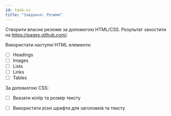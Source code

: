 ```yaml
---
id: task-cv
title: "Завдання: Резюме"
---
```


Створити власне резюме за допомогою HTML/CSS. Результат захостити на https://pages.github.com/. 

Використати наступні HTML елементи:
- [ ] Headings
- [ ] Images
- [ ] Lists
- [ ] Links
- [ ] Tables

За допомогою CSS:
- [ ] Вказати колір та розмір тексту
- [ ] Використати різні шрифти для заголовків та тексту

